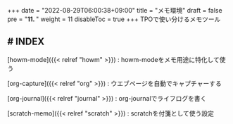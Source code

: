 +++
date = "2022-08-29T06:00:38+09:00"
title = "メモ環境"
draft = false
pre = "<b>11. </b>"
weight = 11
disableToc = true
+++
TPOで使い分けるメモツール

## # INDEX

[howm-mode]({{< relref "howm" >}})
: howm-modeをメモ用途に特化して使う

[org-capture]({{< relref "org" >}})
: ウエブページを自動でキャプチャーする

[org-journal]({{< relref "journal" >}})
: org-journalでライフログを書く

[scratch-memo]({{< relref "scratch" >}})
: scratchを付箋として使う設定


